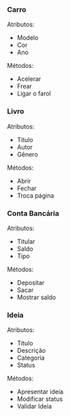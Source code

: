### Carro

Atributos:
- Modelo
- Cor
- Ano

Métodos:
- Acelerar
- Frear
- Ligar o farol

### Livro

Atributos:
- Título
- Autor
- Gênero

Métodos:
- Abrir
- Fechar
- Troca página

### Conta Bancária

Atributos:
- Titular
- Saldo
- Tipo

Métodos:
- Depositar
- Sacar
- Mostrar saldo

### Ideia

Atributos:
- Título
- Descrição
- Categoria
- Status

Métodos:
- Apresentar ideia
- Modificar status
- Validar Ideia
